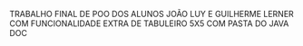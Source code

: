 TRABALHO FINAL DE POO DOS ALUNOS JOÃO LUY E GUILHERME LERNER
COM FUNCIONALIDADE EXTRA DE TABULEIRO 5X5
COM PASTA DO JAVA DOC
